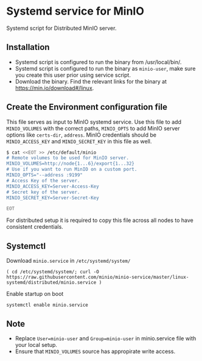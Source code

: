 # Systemd service for MinIO

Systemd script for Distributed MinIO server.

## Installation

- Systemd script is configured to run the binary from /usr/local/bin/.
- Systemd script is configured to run the binary as `minio-user`, make sure you create this user prior using service script.
- Download the binary. Find the relevant links for the binary at https://min.io/download#/linux.

## Create the Environment configuration file

This file serves as input to MinIO systemd service. Use this file to add `MINIO_VOLUMES` with the correct paths, `MINIO_OPTS` to add MinIO server options like `certs-dir`, `address`. MinIO credentials should be `MINIO_ACCESS_KEY` and `MINIO_SECRET_KEY` in this file as well.

```sh
$ cat <<EOT >> /etc/default/minio
# Remote volumes to be used for MinIO server.
MINIO_VOLUMES=http://node{1...6}/export{1...32}
# Use if you want to run MinIO on a custom port.
MINIO_OPTS="--address :9199"
# Access Key of the server.
MINIO_ACCESS_KEY=Server-Access-Key
# Secret key of the server.
MINIO_SECRET_KEY=Server-Secret-Key

EOT
```

For distributed setup it is required to copy this file across all nodes to have consistent credentials.

## Systemctl

Download `minio.service` in  `/etc/systemd/system/`

```
( cd /etc/systemd/system/; curl -O https://raw.githubusercontent.com/minio/minio-service/master/linux-systemd/distributed/minio.service )
```

Enable startup on boot

```
systemctl enable minio.service
```

## Note

- Replace ``User=minio-user`` and ``Group=minio-user`` in minio.service file with your local setup.
- Ensure that ``MINIO_VOLUMES`` source has appropirate write access.
